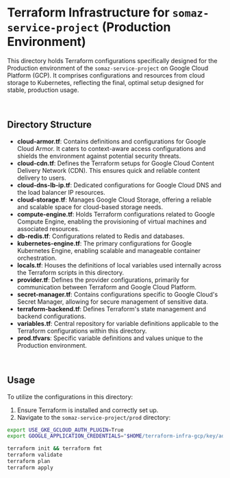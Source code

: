 # Terraform Infrastructure for `somaz-service-project` (Production Environment)

This directory holds Terraform configurations specifically designed for the Production environment of the `somaz-service-project` on Google Cloud Platform (GCP). It comprises configurations and resources from cloud storage to Kubernetes, reflecting the final, optimal setup designed for stable, production usage.

<br/>

## Directory Structure

- **cloud-armor.tf**: Contains definitions and configurations for Google Cloud Armor. It caters to context-aware access configurations and shields the environment against potential security threats.
- **cloud-cdn.tf**: Defines the Terraform setups for Google Cloud Content Delivery Network (CDN). This ensures quick and reliable content delivery to users.
- **cloud-dns-lb-ip.tf**: Dedicated configurations for Google Cloud DNS and the load balancer IP resources.
- **cloud-storage.tf**: Manages Google Cloud Storage, offering a reliable and scalable space for cloud-based storage needs.
- **compute-engine.tf**: Holds Terraform configurations related to Google Compute Engine, enabling the provisioning of virtual machines and associated resources.
- **db-redis.tf**: Configurations related to Redis and databases.
- **kubernetes-engine.tf**: The primary configurations for Google Kubernetes Engine, enabling scalable and manageable container orchestration.
- **locals.tf**: Houses the definitions of local variables used internally across the Terraform scripts in this directory.
- **provider.tf**: Defines the provider configurations, primarily for communication between Terraform and Google Cloud Platform.
- **secret-manager.tf**: Contains configurations specific to Google Cloud's Secret Manager, allowing for secure management of sensitive data.
- **terraform-backend.tf**: Defines Terraform's state management and backend configurations.
- **variables.tf**: Central repository for variable definitions applicable to the Terraform configurations within this directory.
- **prod.tfvars**: Specific variable definitions and values unique to the Production environment.

<br/>

## Usage

To utilize the configurations in this directory:

1. Ensure Terraform is installed and correctly set up.
2. Navigate to the `somaz-service-project/prod` directory:

```bash
export USE_GKE_GCLOUD_AUTH_PLUGIN=True
export GOOGLE_APPLICATION_CREDENTIALS="$HOME/terraform-infra-gcp/key/admin-somaz-service-project-prod.json"

terraform init && terraform fmt
terraform validate
terraform plan
terraform apply
```

